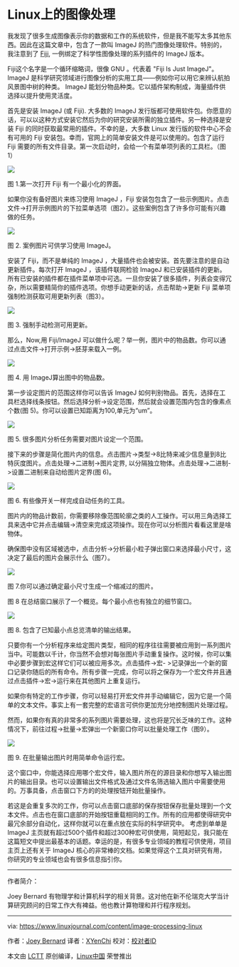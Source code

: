 Linux上的图像处理
============================================================


我发现了很多生成图像表示你的数据和工作的系统软件，但是我不能写太多其他东西。因此在这篇文章中，包含了一款叫 ImageJ 的热门图像处理软件。特别的，我注意到了 [Fiji][4], 一例绑定了科学性图像处理的系列插件的 ImageJ 版本。

Fiji这个名字是一个循环缩略词，很像 GNU 。代表着 "Fiji Is Just ImageJ"。 ImageJ 是科学研究领域进行图像分析的实用工具——例如你可以用它来辨认航拍风景图中树的种类。 ImageJ 能划分物品种类。它以插件架构制成，海量插件供选择以提升使用灵活度。

首先是安装 ImageJ (或 Fiji). 大多数的 ImageJ 发行版都可使用软件包。你愿意的话，可以以这种方式安装它然后为你的研究安装所需的独立插件。另一种选择是安装 Fiji 的同时获取最常用的插件。不幸的是，大多数 Linux 发行版的软件中心不会有可用的 Fiji 安装包。幸而，官网上的简单安装文件是可以使用的。包含了运行 Fiji 需要的所有文件目录。第一次启动时，会给一个有菜单项列表的工具栏。（图1）

![](http://www.linuxjournal.com/files/linuxjournal.com/ufiles/imagecache/large-550px-centered/u1000009/12172fijif1.png)

图 1\.第一次打开 Fiji 有一个最小化的界面。

如果你没有备好图片来练习使用 ImageJ ，Fiji 安装包包含了一些示例图片。点击文件->打开示例图片的下拉菜单选项（图2）。这些案例包含了许多你可能有兴趣做的任务。

![](http://www.linuxjournal.com/files/linuxjournal.com/ufiles/imagecache/large-550px-centered/u1000009/12172fijif2.jpg)

图 2\. 案例图片可供学习使用 ImageJ。

安装了 Fiji，而不是单纯的 ImageJ ，大量插件也会被安装。首先要注意的是自动更新插件。每次打开 ImageJ ，该插件联网检验 ImageJ 和已安装插件的更新。所有已安装的插件都在插件菜单项中可选。一旦你安装了很多插件，列表会变得冗杂，所以需要精简你的插件选项。你想手动更新的话，点击帮助->更新 Fiji 菜单项强制检测获取可用更新列表（图3）。

![](http://www.linuxjournal.com/files/linuxjournal.com/ufiles/imagecache/large-550px-centered/u1000009/12172fijif3.png)

图 3\. 强制手动检测可用更新。

那么，Now,用 Fiji/ImageJ 可以做什么呢？举一例，图片中的物品数。你可以通过点击文件->打开示例->胚芽来载入一例。

![](http://www.linuxjournal.com/files/linuxjournal.com/ufiles/imagecache/large-550px-centered/u1000009/12172fijif4.jpg)

图 4\. 用 ImageJ算出图中的物品数。

第一步设定图片的范围这样你可以告诉 ImageJ 如何判别物品。首先，选择在工具栏选择线条按钮。然后选择分析->设定范围，然后就会设置范围内包含的像素点个数(图 5)。你可以设置已知距离为100,单元为“um”。

![](http://www.linuxjournal.com/files/linuxjournal.com/ufiles/imagecache/large-550px-centered/u1000009/12172fijif5.png)

图 5\. 很多图片分析任务需要对图片设定一个范围。

接下来的步骤是简化图片内的信息。点击图片->类型->8比特来减少信息量到8比特灰度图片。点击处理->二进制->图片定界, 以分隔独立物体。点击处理->二进制->设置二进制来自动给图片定界(图 6)。

![](http://www.linuxjournal.com/files/linuxjournal.com/ufiles/imagecache/large-550px-centered/u1000009/12172fijif6.png)

图 6\. 有些像开关一样完成自动任务的工具。

图片内的物品计数前，你需要移除像范围轮廓之类的人工操作。可以用三角选择工具来选中它并点击编辑->清空来完成这项操作。现在你可以分析图片看看这里是啥物体。

确保图中没有区域被选中，点击分析->分析最小粒子弹出窗口来选择最小尺寸，这决定了最后的图片会展示什么（图7）。

![](http://www.linuxjournal.com/files/linuxjournal.com/ufiles/imagecache/large-550px-centered/u1000009/12172fijif7.png)

图 7\.你可以通过确定最小尺寸生成一个缩减过的图片。 

图 8 在总结窗口展示了一个概览。每个最小点也有独立的细节窗口。

![](http://www.linuxjournal.com/files/linuxjournal.com/ufiles/imagecache/large-550px-centered/u1000009/12172fijif8.png)

图 8\. 包含了已知最小点总览清单的输出结果。

只要你有一个分析程序来给定图片类型，相同的程序往往需要被应用到一系列图片当中。可能数以千计，你当然不会想对每张图片手动重复操作。这时候，你可以集中必要步骤到宏这样它们可以被应用多次。点击插件->宏- >记录弹出一个新的窗口记录你随后的所有命令。所有步骤一完成，你可以将之保存为一个宏文件并且通过点击插件->宏->运行来在其他图片上重复运行。

如果你有特定的工作步骤，你可以轻易打开宏文件并手动编辑它，因为它是一个简单的文本文件。事实上有一套完整的宏语言可供你更加充分地控制图片处理过程。

然而，如果你有真的非常多的系列图片需要处理，这也将是冗长乏味的工作。这种情况下，前往过程->批量->宏弹出一个新窗口你可以批量处理工作（图9）。

![](http://www.linuxjournal.com/files/linuxjournal.com/ufiles/imagecache/large-550px-centered/u1000009/12172fijif9.png)

图 9\. 在批量输出图片时用简单命令运行宏。

这个窗口中，你能选择应用哪个宏文件，输入图片所在的源目录和你想写入输出图片的输出目录。也可以设置输出文件格式及通过文件名筛选输入图片中需要使用的。万事具备，点击窗口下方的的处理按钮开始批量操作。

若这是会重复多次的工作，你可以点击窗口底部的保存按钮保存批量处理到一个文本文件。点击也在窗口底部的开始按钮重载相同的工作。所有的应用都使得研究中最冗余部分自动化，这样你就可以在重点放在实际的科学研究中。
考虑到单单是 ImageJ 主页就有超过500个插件和超过300种宏可供使用，简短起见，我只能在这篇短文中提出最基本的话题。幸运的是，有很多专业领域的教程可供使用，项目主页上还有关于 ImageJ 核心的非常棒的文档。如果觉得这个工具对研究有用，你研究的专业领域也会有很多信息指引你。 

--------------------------------------------------------------------------------

作者简介：

Joey Bernard 有物理学和计算机科学的相关背景。这对他在新不伦瑞克大学当计算研究顾问的日常工作大有裨益。他也教计算物理和并行程序规划。

--------------------------------

via: https://www.linuxjournal.com/content/image-processing-linux

作者：[Joey Bernard][a]
译者：[XYenChi](https://github.com/XYenChi)
校对：[校对者ID](https://github.com/校对者ID)

本文由 [LCTT](https://github.com/LCTT/TranslateProject) 原创编译，[Linux中国](https://linux.cn/) 荣誉推出

[a]:https://www.linuxjournal.com/users/joey-bernard
[1]:https://www.linuxjournal.com/tag/science
[2]:https://www.linuxjournal.com/tag/statistics
[3]:https://www.linuxjournal.com/users/joey-bernard
[4]:https://imagej.net/Fiji
